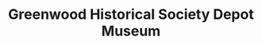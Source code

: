 ---
layout: repo
title: "Greenwood Historical Society Depot Museum"
id: 11602
permalink: repos/11602/
---